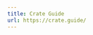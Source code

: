 ```yaml
---
title: Crate Guide
url: https://crate.guide/
---
```


<script lang="ts">
  import ImageGallery from '$lib/components/ImageGallery.svelte';
	import type ImageData from '$lib/types/ImageData';

  import img1 from '$lib/post_images/sd_1/1.jpg';
  import img2 from '$lib/post_images/sd_1/2.jpg';
  import img3 from '$lib/post_images/sd_1/3.jpg';
  import img4 from '$lib/post_images/sd_1/4.jpg';

  const images: ImageData[] =
    [
      {src: img1, alt: "AI generated image of an interdimensional alien woman casting a spell."},
      {src: img2, alt: "AI generated image of an alien abduction."},
      {src: img3, alt: "AI generated image of an interdimensional alien woman casting a spell."},
      {src: img4, alt: "AI generated image of an alien dance party"}
    ];
</script>

<ImageGallery images="{images}" />
